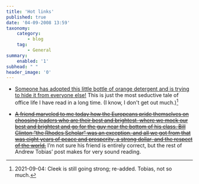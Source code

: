 ```yaml
---
title: 'Hot links'
published: true
date: '04-09-2008 13:59'
taxonomy:
    category:
        - blog
    tag:
        - General
summary:
    enabled: '1'
subhead: " "
header_image: '0'
---
```


  * [Someone has adopted this little bottle of orange detergent and is trying to hide it from everyone else!](https://ok-cleek.com/blogs/?p=2964) This is just the most seductive tale of office life I have read in a long time. (I know, I don't get out much.)[^1]

  
  * ~~[A friend marveled to me today how the Europeans pride themselves on choosing leaders who are their best and brightest, where we mock our best and brightest and go for the guy near the bottom of his class. Bill Clinton “the Rhodes Scholar“ was an exception, and all we got from that was eight years of peace and prosperity, a strong dollar, and the respect of the world.](http://www.andrewtobias.com/cgi-local/display_col.pl?080904)~~ I’m not sure his friend is entirely correct, but the rest of Andrew Tobias’ post makes for very sound reading.

[^1]: 2021-09-04: Cleek is still going strong; re-added. Tobias, not so much.
